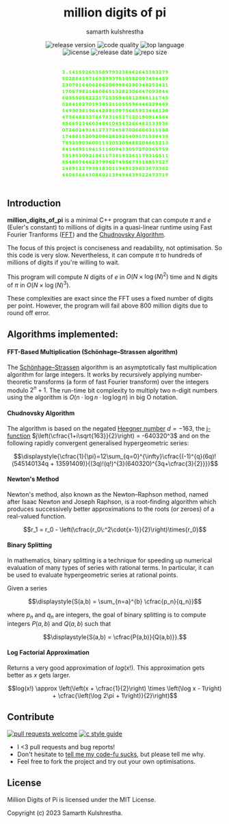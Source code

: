 <div align="center">
<h1>million digits of pi</h1>

samarth kulshrestha

![release version](https://img.shields.io/github/v/release/samarthkulshrestha/million_digits_of_pi?color=%23a039fa&include_prereleases&style=for-the-badge)
![code quality](https://img.shields.io/codefactor/grade/github/samarthkulshrestha/million_digits_of_pi/main?style=for-the-badge)
![top language](https://img.shields.io/github/languages/top/samarthkulshrestha/million_digits_of_pi?color=%234877f7&style=for-the-badge)
<br>
![license](https://img.shields.io/github/license/samarthkulshrestha/million_digits_of_pi?color=%23f2e85a&style=for-the-badge)
![release date](https://img.shields.io/github/release-date-pre/samarthkulshrestha/million_digits_of_pi?color=%23f76ad4&style=for-the-badge)
![repo size](https://img.shields.io/github/repo-size/samarthkulshrestha/million_digits_of_pi?color=%2346d4a0&style=for-the-badge)
<br/><br/><br/>
![million_digits_of_pi logo](assets/million_digits_of_pi.png)
<br/><br>
</div>

## Introduction

**million_digits_of_pi** is a minimal C++ program that can compute $\pi$ and $e$
(Euler's constant) to millions of digits in a quasi-linear runtime using Fast
Fourier Tranforms ([FFT](https://en.wikipedia.org/wiki/Fast_Fourier_transform))
and the [Chudnovsky Algorithm](https://en.wikipedia.org/wiki/Chudnovsky_algorithm).

The focus of this project is conciseness and readability, not optimisation. So
this code is very slow. Nevertheless, it can compute $\pi$ to hundreds of
millions of digits if you're willing to wait.

This program will compute $`N`$ digits of $`e`$ in $`O(N\times\log(N)^{2})`$
time and N digits of $`\pi`$ in $`O(N\times\log(N)^3)`$.

These complexities are exact since the FFT uses a fixed number of digits per point.
However, the program will fail above 800 million digits due to round off error.

## Algorithms implemented:

#### FFT-Based Multiplication (Schönhage–Strassen algorithm)
The [Schönhage–Strassen](https://en.wikipedia.org/wiki/Sch%C3%B6nhage%E2%80%93Strassen_algorithm)
algorithm is an asymptotically fast multiplication algorithm for large integers.
It works by recursively applying number-theoretic transforms
(a form of fast Fourier transform) over the integers modulo $2^n+1$.
The run-time bit complexity to multiply two n-digit numbers using the algorithm
is $O(n\cdot \log n\cdot \log \log n)$ in big O notation.

#### Chudnovsky Algorithm
The algorithm is based on the negated [Heegner number](https://en.wikipedia.org/wiki/Heegner_number)
$`d=-163`$, the [j-function](https://en.wikipedia.org/wiki/J-invariant)
$`j\left(\cfrac{1+i\sqrt{163}}{2}\right) = -640320^3`$ and on the following
rapidly convergent generalised hypergeometric series:
```math
\displaystyle{\cfrac{1}{\pi}=12\sum_{q=0}^{\infty}\cfrac{(-1)^{q}(6q)!(545140134q + 13591409)}{(3q)!(q!)^{3}(640320)^{3q+\cfrac{3}{2}}}}
```

#### Newton's Method
Newton's method, also known as the Newton–Raphson method, named after Isaac
Newton and Joseph Raphson, is a root-finding algorithm which produces
successively better approximations to the roots (or zeroes) of a real-valued
function.

```math
r_1 = r_0 - \left(\cfrac{r_0\:^2\cdot{x-1}}{2}\right)\times{r_0}
```

#### Binary Splitting
In mathematics, binary splitting is a technique for speeding up numerical
evaluation of many types of series with rational terms. In particular, it can
be used to evaluate hypergeometric series at rational points.

Given a series
```math
\displaystyle{S(a,b) = \sum_{n=a}^{b} \cfrac{p_n}{q_n}}
```
where $`p_n`$ and $`q_n`$ are integers, the goal of binary splitting is to compute
integers $P(a,b)$ and $Q(a,b)$ such that
```math
\displaystyle{S(a,b) = \cfrac{P(a,b)}{Q(a,b)}}.
```

#### Log Factorial Approximation
Returns a very good approximation of $log(x!)$. This approximation gets better
as $x$ gets larger.

```math
log(x!) \approx \left(\left(x + \cfrac{1}{2}\right) \times \left(\log x - 1\right) + \cfrac{\left(\log 2\pi + 1\right)}{2}\right)
```

## Contribute

 [![pull requests welcome](https://img.shields.io/badge/PRs-welcome-brightgreen.svg?style=flat-square)](https://makeapullrequest.com)
 [![c style guide](https://img.shields.io/badge/c-style%20guide-blue?style=flat-square)](https://cs50.readthedocs.io/style/c/)

+ I <3 pull requests and bug reports!
+ Don't hesitate to [tell me my code-fu sucks](https://github.com/samarthkulshrestha/million_digits_of_pi/issues/new), but please tell me why.
+ Feel free to fork the project and try out your own optimisations.

## License

Million Digits of Pi is licensed under the MIT License.

Copyright (c) 2023 Samarth Kulshrestha.
